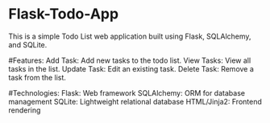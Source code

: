 # Flask-Todo-App
This is a simple Todo List web application built using Flask, SQLAlchemy, and SQLite.

#Features:
Add Task: Add new tasks to the todo list.
View Tasks: View all tasks in the list.
Update Task: Edit an existing task.
Delete Task: Remove a task from the list.

#Technologies:
Flask: Web framework
SQLAlchemy: ORM for database management
SQLite: Lightweight relational database
HTML/Jinja2: Frontend rendering

